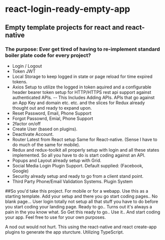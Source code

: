 # react-login-ready-empty-app
## Empty template projects for react and react-native
### The purpose: Ever get tired of having to re-implement standard boiler plate code for every project?
-  Login / Logout
-  Token JWT
-  Local Storage to keep logged in state or page reload for time expired tokens.
-  Axios Setup to utilize the logged in token aquired and a configurable header bearer token setup for HTTP/HTTPS rest api support against authenticated APIs.
  -- This Includes Adding APIs.  APIs that go against an App Key and domain etc. etc.  and the slices for Redux already thought out and ready to expand upon.
-  Reset Password, Email, Phone Support
-  Forgot Passowrd, Emial, Phone Support
-  2factor on/off
-  Create User (based on plugins).
-  Deactivate Account.
-  Router Latest from React setup Same for React-native. (Sense I have to do much of the same for mobile).
-  Redux and redux-toolkit all properly setup with login and all these states implemented.  So all you have to do is start coding against an API.
-  Popups and Layout already setup with Grid.
-  Social Media Login Plugin Support.  Default supplied: (Facebook, Google)
-  Security already setup and ready to go from a client stand point.
-  Third Party Phone/Email Validation Systems.  Plugin System 

##So you'd take this project. For mobile or for a webapp.  Use this as a starting template.  Add your setup and there you go start coding pages.. No blank page... User login totally not setup all that stuff you have to do before you start coding your landing page.  Ready to go.. Turns out it's always a pain in the you know what.  So Get this ready to go.. Use it.. And start coding your app.  Feel free to use for your own purposes.

A nod out would not hurt.  This using the react-native and react create-app plugins to generate the app sturcture.  Utilizing TypeScript.
